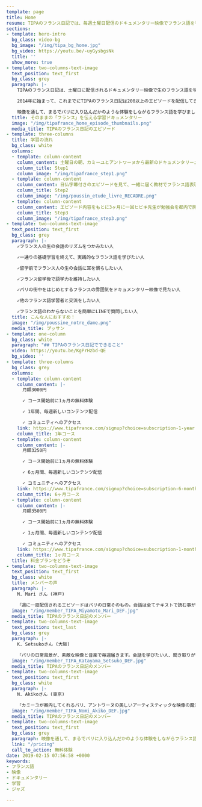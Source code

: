 ```yaml
---
template: page
title: Home
resume: TIPAのフランス日記では、毎週土曜日配信のドキュメンタリー映像でフランス語を学べます。ジャズ・ミュージシャンのカミーユと映像作家のアントワーヌから届くパリ直送の映像で、実践的でリアルなフランス言に触れましょう！
sections:
- template: hero-intro
  bg_class: video-bg
  bg_image: "/img/tipa_bg_home.jpg"
  bg_video: https://youtu.be/-uyGysbgsNk
  title: ''
  show_more: true
- template: two-columns-text-image
  text_position: text_first
  bg_class: grey
  paragraph: |-
    TIPAのフランス日記は、土曜日に配信されるドキュメンタリー映像で生のフランス語を学習するエピソード教材です。歌手のカミーユと映像作家のアントワーヌによってパリでドキュメンタリー映像が制作され、配信されます。

    2014年に始まって、これまでにTIPAのフランス日記は200以上のエピソードを配信してきました。

    映像を通して、まるでパリに入り込んだかのような体験をしながらフランス語を学びましょう。
  title: そのままの「フランス」を伝える学習ドキュメンタリー
  image: "/img/tipafrance_home_episode_thumbnails.png"
  media_title: TIPAのフランス日記のエピソード
- template: three-columns
  title: 学習の流れ
  bg_class: white
  columns:
  - template: column-content
    column_content: 土曜日の朝、カミーユとアントワーヌから最新のドキュメンタリーエピソードをパリからお届けします。映像を通してフランスの日常生活の中に入り込みましょう！。
    column_title: Step1
    column_image: "/img/tipafrance_step1.png"
  - template: column-content
    column_content: 日仏字幕付きのエピソードを見て、一緒に届く教材でフランス語表現を勉強しましょう。メンバー限定でLINEで質問を送ると、先生が答えてくれます！
    column_title: Step2
    column_image: "/img/poussin_etude_livre_RECADRE.png"
  - template: column-content
    column_content: エピソード内容をもとに3ヶ月に一回ヒビキ先生が勉強会を都内で開催します。勉強会が無い月にはライブ動画で授業を配信するので、遠方の方も参加できます！
    column_title: Step3
    column_image: "/img/tipafrance_step3.png"
- template: two-columns-text-image
  text_position: text_first
  bg_class: grey
  paragraph: |-
    ✓フランス人の生の会話のリズムをつかみたい人

    ✓一通りの基礎学習を終えて、実践的なフランス語を学びたい人

    ✓留学前でフランス人の生の会話に耳を慣らしたい人

    ✓フランス留学後で語学力を維持したい人

    ✓パリの街中をはじめとするフランスの雰囲気をドキュメンタリー映像で見たい人

    ✓他のフランス語学習者と交流をしたい人

    ✓フランス語のわからないことを簡単にLINEで質問したい人
  title: こんな人におすすめ！
  image: "/img/poussine_notre_dame.png"
  media_title: プッサン
- template: one-column
  bg_class: white
  paragraph: "## TIPAのフランス日記でできること"
  video: https://youtu.be/KgPrHzbd-QE
  bg_video: ''
- template: three-columns
  bg_class: grey
  columns:
  - template: column-content
    column_content: |-
      月額3000円

      ✓ コース開始前に1ヵ月の無料体験

      ✓ 1年間、毎週新しいコンテンツ配信

      ✓ コミュニティへのアクセス
    link: https://www.tipafrance.com/signup?choice=subscription-1-year
    column_title: 1年コース
  - template: column-content
    column_content: |-
      月額3250円

      ✓ コース開始前に1ヵ月の無料体験

      ✓ 6ヵ月間、毎週新しいコンテンツ配信

      ✓ コミュニティへのアクセス
    link: https://www.tipafrance.com/signup?choice=subscription-6-months
    column_title: 6ヶ月コース
  - template: column-content
    column_content: |-
      月額3500円

      ✓ コース開始前に1ヵ月の無料体験

      ✓ 1ヵ月間、毎週新しいコンテンツ配信

      ✓ コミュニティへのアクセス
    link: https://www.tipafrance.com/signup?choice=subscription-1-month
    column_title: 1ヶ月コース
  title: 料金プランをどうぞ
- template: two-columns-text-image
  text_position: text_first
  bg_class: white
  title: メンバーの声
  paragraph: |-
    M. Mari さん (神戸)

    「週に一度配信されるエピソードはパリの日常そのもの。会話は全てテキストで読む事が出来、ポイントになる文法の説明もあるので活用の仕方によっては、深く学習出来ます。カミーユとアントワーヌが訪れた場所やお店、アーティストの案内もあるのでパリ情報が得られるという点でも毎週が楽しみです！」
  image: "/img/member_TIPA_Miyamoto_Mari_DEF.jpg"
  media_title: TIPAのフランス日記のメンバー
- template: two-columns-text-image
  text_position: text_last
  bg_class: grey
  paragraph: |-
    K. Setsukoさん (大阪)

    「パリの日常風景が、素敵な映像と音楽で毎週届きます。会話を学びたい人、聞き取りが苦手な人、文法で挫折している人…誰もが楽しく学べるフランス語教材です。私のフランス語学習が続いているのは、この日記と一緒に学んでいる仲間のお陰です。有難う‼」
  image: "/img/member_TIPA_Katayama_Setsuko_DEF.jpg"
  media_title: TIPAのフランス日記のメンバー
- template: two-columns-text-image
  text_position: text_first
  bg_class: white
  paragraph: |-
    N. Akikoさん (東京)

    「カミーユが案内してくれるパリ、アントワーヌの美しいアーティスティックな映像の魔法で、まるで自分がそこにいるような気分になります。教科書とは違う生きた会話にワクワク！パリに行ってフランス語でコミニュケーションを取りたい思いが溢れ出します。私がこの教材を選んだきっかけは、2014年夏に開催された日比谷公会堂のコンサートで出会った彼等TIPAの魅力にノックアウトされたから！」
  image: "/img/member_TIPA_Nomi_Akiko_DEF.jpg"
  media_title: TIPAのフランス日記のメンバー
- template: two-columns-text-image
  text_position: text_first
  bg_class: grey
  paragraph: 映像を通して、まるでパリに入り込んだかのような体験をしながらフランス語を学びましょう。
  link: "/pricing"
  call_to_action: 無料体験
date: 2019-02-15 07:56:58 +0000
keywords:
- フランス語
- 映像
- ドキュメンタリー
- 学習
- ジャズ

---
```

